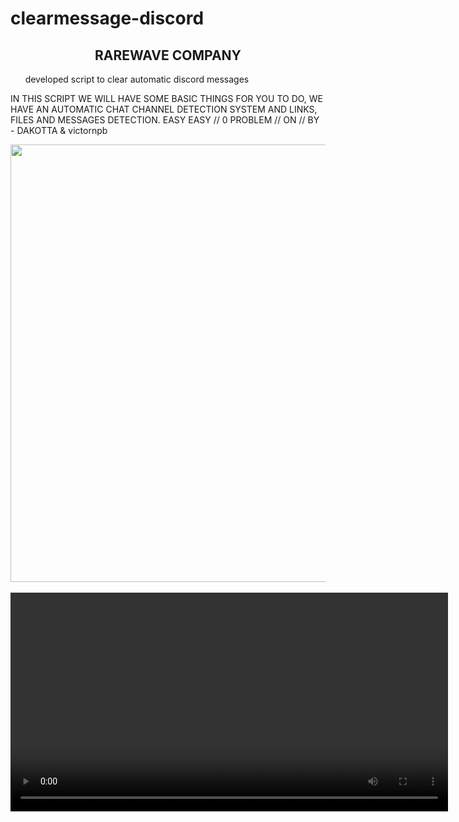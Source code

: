 # clearmessage-discord
  <h2 style="text-align: center;"> RAREWAVE COMPANY </h2> 

  &nbsp;&nbsp;&nbsp;&nbsp;&nbsp;&nbsp;developed script to clear automatic discord messages


  IN THIS SCRIPT WE WILL HAVE SOME BASIC THINGS FOR YOU TO DO, WE HAVE AN AUTOMATIC CHAT CHANNEL DETECTION SYSTEM AND LINKS, FILES AND MESSAGES DETECTION.
  EASY EASY  // 0 PROBLEM // ON // BY - DAKOTTA & victornpb
  
  <div align="center">
  <img src="https://user-images.githubusercontent.com/131923431/234726708-3be24626-4f4e-4451-9d6a-5be623229b08.png" width="700px" />
  </div> 
  <br>
  <div align="center">
  <video src="https://user-images.githubusercontent.com/131923431/234726072-7060d831-2d45-4ad5-8e2f-2d8f96fd8363.mp4" 
  controls
  width="700px" 
  autoplay 
  />
  </div>
